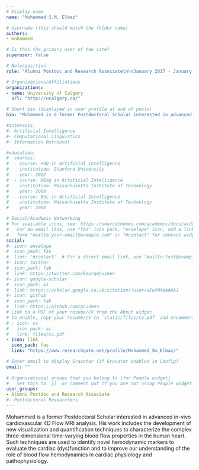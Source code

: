 ```yaml
---
# Display name
name: "Mohammed S.M. Elbaz"

# Username (this should match the folder name)
authors:
- mohammed

# Is this the primary user of the site?
superuser: false

# Role/position
role: "Alumni Postdoc and Research Associate\n\nJanuary 2017 - January 2018"

# Organizations/Affiliations
organizations:
- name: University of Calgary
  url: "http://ucalgary.ca/"

# Short bio (displayed in user profile at end of posts)
bio: "Mohammed is a former Postdoctoral Scholar interested in advanced in-vivo cardiovascular 4D Flow MRI analysis. His work includes the development of new visualization and quantification techniques to characterize the complex three-dimensional time-varying blood flow properties in the human heart. Such techniques are used to identify novel hemodynamic markers to evaluate the cardiac (dys)function and to improve our understanding of the role of blood flow hemodynamics in cardiac physiology and pathophysiology."

#interests:
#- Artificial Intelligence
#- Computational Linguistics
#- Information Retrieval

#education:
#  courses:
#  - course: PhD in Artificial Intelligence
#    institution: Stanford University
#    year: 2012
#  - course: MEng in Artificial Intelligence
#    institution: Massachusetts Institute of Technology
#    year: 2009
#  - course: BSc in Artificial Intelligence
#    institution: Massachusetts Institute of Technology
#    year: 2008

# Social/Academic Networking
# For available icons, see: https://sourcethemes.com/academic/docs/widgets/#icons
#   For an email link, use "fas" icon pack, "envelope" icon, and a link in the
#   form "mailto:your-email@example.com" or "#contact" for contact widget.
social:
#- icon: envelope
#  icon_pack: fas
#  link: '#contact'  # For a direct email link, use "mailto:test@example.org".
#- icon: twitter
#  icon_pack: fab
#  link: https://twitter.com/GeorgeCushen
#- icon: google-scholar
#  icon_pack: ai
#  link: https://scholar.google.co.uk/citations?user=sIwtMXoAAAAJ
#- icon: github
#  icon_pack: fab
#  link: https://github.com/gcushen
# Link to a PDF of your resume/CV from the About widget.
# To enable, copy your resume/CV to `static/files/cv.pdf` and uncomment the lines below.  
# - icon: cv
#   icon_pack: ai
#   link: files/cv.pdf
- icon: link
  icon_pack: fas
  link: "https://www.researchgate.net/profile/Mohammed_Sm_Elbaz/"

# Enter email to display Gravatar (if Gravatar enabled in Config)
email: ""
  
# Organizational groups that you belong to (for People widget)
#   Set this to `[]` or comment out if you are not using People widget.  
user_groups:
- Alumni Postdoc and Research Associate
#- Postdoctoral Researchers
---
```


Mohammed is a former Postdoctoral Scholar interested in advanced in-vivo cardiovascular 4D Flow MRI analysis. His work includes the development of new visualization and quantification techniques to characterize the complex three-dimensional time-varying blood flow properties in the human heart. Such techniques are used to identify novel hemodynamic markers to evaluate the cardiac (dys)function and to improve our understanding of the role of blood flow hemodynamics in cardiac physiology and pathophysiology.


